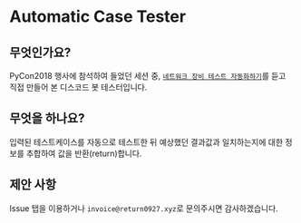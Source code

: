 # Automatic Case Tester

## 무엇인가요?
PyCon2018 행사에 참석하여 들었던 세션 중, [`네트워크 장비 테스트 자동화하기`](https://www.pycon.kr/2018/program/7)를 듣고 직접 만들어 본 디스코드 봇 테스터입니다.

## 무엇을 하나요?
입력된 테스트케이스를 자동으로 테스트한 뒤 예상했던 결과값과 일치하는지에 대한 정보를 추합하여 값을 반환(return)합니다.

## 제안 사항
Issue 탭을 이용하거나 `invoice@return0927.xyz`로 문의주시면 감사하겠습니다.